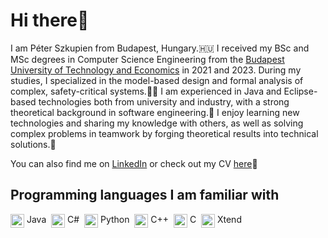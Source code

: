# Hi there👋

I am Péter Szkupien from Budapest, Hungary.🇭🇺 I received my BSc and MSc degrees in Computer Science Engineering from the [Budapest University of Technology and Economics](https://www.bme.hu/?language=en) in 2021 and 2023. During my studies, I specialized in the model-based design and formal analysis of complex, safety-critical systems.🧑‍🎓 I am experienced in Java and Eclipse-based technologies both from university and industry, with a strong theoretical background in software engineering.💪 I enjoy learning new technologies and sharing my knowledge with others, as well as solving complex problems in teamwork by forging theoretical results into technical solutions.🚀

You can also find me on [LinkedIn](https://www.linkedin.com/in/peterszkupien/) or check out my CV [here](https://github.com/szkupienpeti/cv/blob/main/peter-szkupien-cv.pdf)📄

## Programming languages I am familiar with
<a href="https://www.java.com/en/" target="_blank"><img src="https://github.com/get-icon/geticon/raw/master/icons/java.svg"
  alt="Java" align=top width="22px" height="22px" /></a><span>&nbsp;Java&nbsp;</span>
<a href="https://learn.microsoft.com/en-us/dotnet/csharp/" target="_blank"><img src="https://github.com/get-icon/geticon/raw/master/icons/c-sharp.svg"
  alt="C#" align=top width="22px" height="22px" /></a><span>&nbsp;C#&nbsp;</span>
<a href="https://www.python.org/" target="_blank"><img src="https://github.com/get-icon/geticon/raw/master/icons/python.svg"
  alt="Python" align=top width="22px" height="22px" /></a><span>&nbsp;Python&nbsp;</span>
<a href="https://cplusplus.com/" target="_blank"><img src="https://github.com/get-icon/geticon/raw/master/icons/c-plusplus.svg"
  alt="C++" align=top width="22px" height="22px" /></a><span>&nbsp;C++&nbsp;</span>
<a href="https://en.wikipedia.org/wiki/C_(programming_language)" target="_blank"><img src="https://github.com/get-icon/geticon/raw/master/icons/c.svg"
  alt="C" align=top width="22px" height="22px" /></a><span>&nbsp;C&nbsp;</span>
<a href="https://www.eclipse.org/xtend/" target="_blank"><img src="https://github.com/get-icon/geticon/raw/master/icons/xtend.svg"
  alt="Xtend" align=top width="22px" height="22px" /></a><span>&nbsp;Xtend&nbsp;</span>



      
